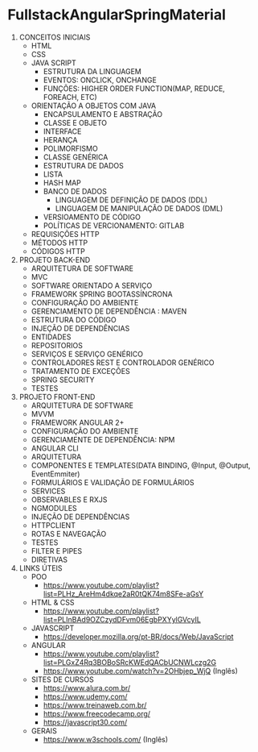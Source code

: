 # FullstackAngularSpringMaterial

1. CONCEITOS INICIAIS
   - HTML
   - CSS
   - JAVA SCRIPT
     - ESTRUTURA DA LINGUAGEM
     - EVENTOS: ONCLICK, ONCHANGE
     - FUNÇÕES: HIGHER ORDER FUNCTION(MAP, REDUCE, FOREACH, ETC)
   - ORIENTAÇÃO A OBJETOS COM JAVA
     - ENCAPSULAMENTO E ABSTRAÇÃO
     - CLASSE E OBJETO
     - INTERFACE
     - HERANÇA
     - POLIMORFISMO
     - CLASSE GENÉRICA
     - ESTRUTURA DE DADOS
     - LISTA
     - HASH MAP
     - BANCO DE DADOS
        - LINGUAGEM DE DEFINIÇÃO DE DADOS (DDL)
        - LINGUAGEM DE MANIPULAÇÃO DE DADOS (DML)
     - VERSIOAMENTO DE CÓDIGO
     - POLÍTICAS DE VERCIONAMENTO: GITLAB
    - REQUISIÇÕES HTTP
     - MÉTODOS HTTP
     - CÓDIGOS HTTP
2.  PROJETO BACK-END
    - ARQUITETURA DE SOFTWARE
    - MVC
    - SOFTWARE ORIENTADO A SERVIÇO
    - FRAMEWORK SPRING BOOTASSÍNCRONA
    - CONFIGURAÇÃO DO AMBIENTE
    - GERENCIAMENTO DE DEPENDÊNCIA : MAVEN
    - ESTRUTURA DO CÓDIGO
    - INJEÇÃO DE DEPENDÊNCIAS
    - ENTIDADES
    - REPOSITORIOS
    - SERVIÇOS E SERVIÇO GENÉRICO
    - CONTROLADORES REST E CONTROLADOR GENÉRICO
    - TRATAMENTO DE EXCEÇÕES
    - SPRING SECURITY 
    - TESTES
3.  PROJETO FRONT-END
    - ARQUITETURA DE SOFTWARE
    - MVVM
    - FRAMEWORK ANGULAR 2+
    - CONFIGURAÇÃO DO AMBIENTE
    - GERENCIAMENTE DE DEPENDÊNCIA: NPM
    - ANGULAR CLI
    - ARQUITETURA
    - COMPONENTES E TEMPLATES(DATA BINDING, @Input, @Output, EventEmmiter)
    - FORMULÁRIOS E VALIDAÇÃO DE FORMULÁRIOS
    - SERVICES
    - OBSERVABLES E RXJS
    - NGMODULES
    - INJEÇÃO DE DEPENDÊNCIAS
    - HTTPCLIENT
    - ROTAS E NAVEGAÇÃO
    - TESTES
    - FILTER E PIPES
    - DIRETIVAS
4. LINKS ÚTEIS
    - POO
        - https://www.youtube.com/playlist?list=PLHz_AreHm4dkqe2aR0tQK74m8SFe-aGsY
    - HTML & CSS
        - https://www.youtube.com/playlist?list=PLInBAd9OZCzydDFvm06EgbPXYylGVcyIL
    - JAVASCRIPT
        - https://developer.mozilla.org/pt-BR/docs/Web/JavaScript
    - ANGULAR
        - https://www.youtube.com/playlist?list=PLGxZ4Rq3BOBoSRcKWEdQACbUCNWLczg2G
        - https://www.youtube.com/watch?v=2OHbjep_WjQ (Inglês)
    - SITES DE CURSOS
        - https://www.alura.com.br/
        - https://www.udemy.com/
        - https://www.treinaweb.com.br/
        - https://www.freecodecamp.org/
        - https://javascript30.com/
    - GERAIS
        - https://www.w3schools.com/ (Inglês)
